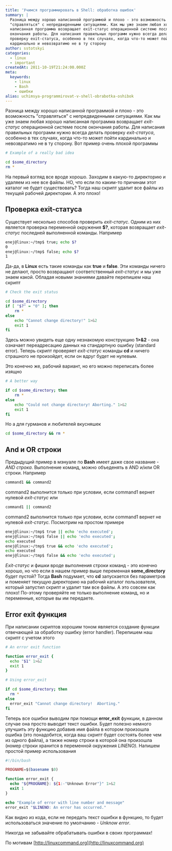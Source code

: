 ```yaml
---
title: 'Учимся программировать в Shell: обработка ошибок'
summary: |
  Разница между хорошо написанной программой и плохо - это возможность
  "справляться" с непредвиденными ситуациями. Как мы уже знаем любая хорошо
  написанная программа возвращает exit-статус операционной системе после
  окончания работы. Для написания правильных программ нужно всегда делать
  проверку exit-статуса, особенно в тех случаях, когда что-то может пойти
  кардинально и невозвратимо не в ту сторону
author: sstotskyi
categories:
  - linux
  - important
createdAt: 2011-10-19T21:24:00.000Z
meta:
  keywords:
    - linux
    - Bash
    - ошибки
alias: uchimsya-programmirovat-v-shell-obrabotka-oshibok
---
```


Разница между хорошо написанной программой и плохо - это возможность "справляться" с непредвиденными ситуациями. Как мы уже знаем любая хорошо написанная программа возвращает _exit-статус_ операционной системе после окончания работы. Для написания правильных программ нужно всегда делать проверку _exit-статуса_, особенно в тех случаях, когда что-то может пойти кардинально и невозвратимо не в ту сторону. Вот пример очень плохой программы

```bash
# Example of a really bad idea

cd $some_directory
rm *
```

На первый взгляд все вроде хорошо. Заходим в какую-то директорию и удаляем из нее все файлы. НО, что если по каким-то причинам этот каталог не будет существовать? Тогда наш скрипт удалит все файлы из текущей рабочей директории. А это плохо!

## Проверка exit-статуса

Существует несколько способов проверить _exit-статус_. Одним из них является проверка переменной окружения **$?**, которая возвращает _exit-статус_ последней выполненной команды. Например

```bash
enej@linux:~/tmp$ true; echo $?
0
enej@linux:~/tmp$ false; echo $?
1
```

Да-да, в **Linux** есть такие команды как **true** и **false**. Эти команды ничего не делают, просто возвращают соответственный _exit-статус_ и мы уже знаем какой. Обладая новыми знаниями давайте перепишем наш скрипт

```bash
# Check the exit status

cd $some_directory
if [ "$?" = "0" ]; then
    rm *
else
    echo "Cannot change directory!" 1>&2
    exit 1
fi
```

Здесь можно увидеть еще одну незнакомую конструкцию **1>&2** - она означает переадресацию данных на стандартную ошибку (standard error). Теперь скрипт проверяет _exit-статус_ команды **cd** и ничего страшного не произойдет, если он вдруг будет не нулевым.

Это конечно же, рабочий вариант, но его можно переписать более изящно

```bash
# A better way

if cd $some_directory; then
    rm *
else
    echo "Could not change directory! Aborting." 1>&2
    exit 1
fi
```

Но а для гурманов и любителей вкусняшек

```bash
cd $some_directory && rm *
```

## And и OR строки

Предыдущий пример в мэнуале по **Bash** имеет даже свое название - _AND строка_. Выполнение команд, можно объеденять в AND и/или OR строки. Например

```bash
command1 && command2
```

command2 выполнится только при условии, если command1 вернет нулевой _exit-статус_ или

```bash
command1 || command2
```

command2 выполнится только при условии, если command1 вернет не нулевой _exit-статус._ Посмотрим на простом примере

```bash
enej@linux:~/tmp$ true || echo 'echo executed';
enej@linux:~/tmp$ false || echo 'echo executed';
echo executed
enej@linux:~/tmp$ true && echo 'echo executed';
echo executed
enej@linux:~/tmp$ false && echo 'echo executed';
```

_Exit-статус_ и фишки вроде выполнения строки команд - это конечно хорошо, но что если в нашем пример выше переменная **some\_directory** будет пустой? Тогда **Bash** подумает, что **cd** запускается без параметров и поменяет текущую директорию на рабочий каталог пользователя, который запустил скрипт и удалит там все файлы. А это совсем как плохо! По-этому проверяйте не только выполнение команд, но и переменные, которые вы им передаете.

## Error exit функция

При написании скриптов хорошим тоном является создание функции отвечающей за обработку ошибку (error handler). Перепишем наш скрипт с учетом этого

```bash
# An error exit function

function error_exit {
  echo "$1" 1>&2
  exit 1
}

# Using error_exit

if cd $some_directory; then
  rm *
else
  error_exit "Cannot change directory!  Aborting."
fi
```

Теперь все ошибки выводим при помощи **error\_exit** функции, в данном случае она просто выводит текст ошибки. Будет полезно немного улучшить эту функцию добавив имя файла в котором произошла ошибка (это понадобится, когда ваш скрипт будет состоять более чем из одного файла), а также номер строки в которой она произошла (номер строки хранится в переменной окружения _LINENO)._ Напишем простой пример использования

```php
#!/bin/bash

PROGNAME=$(basename $0)

function error_exit {
  echo "${PROGNAME}: ${1:-"Unknown Error"}" 1>&2
  exit 1
}

echo "Example of error with line number and message"
error_exit "$LINENO: An error has occurred."
```

Как видно из кода, если не передать текст ошибки в функцию, то будет использоваться значение по умолчанию - _Unknow error_.

Никогда не забывайте обрабатывать ошибки в своих программах!

По мотивам [http://linuxcommand.org](http://linuxcommand.org)